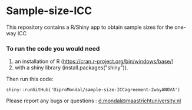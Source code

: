 # Sample-size-ICC
 This repository contains a R/Shiny app to obtain sample sizes for the one-way ICC

### To run the code you would need 
 1. an installation of R (https://cran.r-project.org/bin/windows/base/)
 2. with a shiny library (install.packages("shiny")).

Then run this code:
```
shiny::runGitHub('DiproMondal/sample-size-ICCagreement-2wayANOVA')
```

Please report any bugs or questions : d.mondal@maastrichtuniversity.nl
